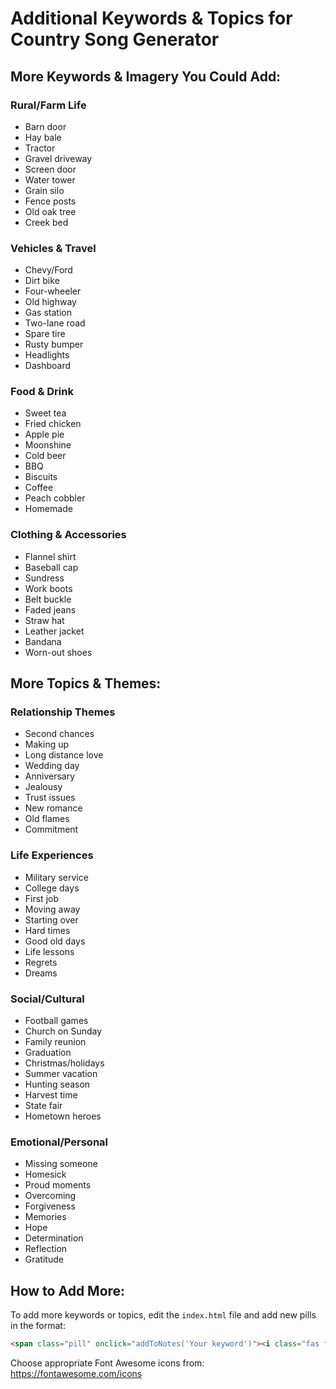 # Additional Keywords & Topics for Country Song Generator

## More Keywords & Imagery You Could Add:

### Rural/Farm Life
- Barn door
- Hay bale
- Tractor
- Gravel driveway
- Screen door
- Water tower
- Grain silo
- Fence posts
- Old oak tree
- Creek bed

### Vehicles & Travel
- Chevy/Ford
- Dirt bike
- Four-wheeler
- Old highway
- Gas station
- Two-lane road
- Spare tire
- Rusty bumper
- Headlights
- Dashboard

### Food & Drink
- Sweet tea
- Fried chicken
- Apple pie
- Moonshine
- Cold beer
- BBQ
- Biscuits
- Coffee
- Peach cobbler
- Homemade

### Clothing & Accessories
- Flannel shirt
- Baseball cap
- Sundress
- Work boots
- Belt buckle
- Faded jeans
- Straw hat
- Leather jacket
- Bandana
- Worn-out shoes

## More Topics & Themes:

### Relationship Themes
- Second chances
- Making up
- Long distance love
- Wedding day
- Anniversary
- Jealousy
- Trust issues
- New romance
- Old flames
- Commitment

### Life Experiences
- Military service
- College days
- First job
- Moving away
- Starting over
- Hard times
- Good old days
- Life lessons
- Regrets
- Dreams

### Social/Cultural
- Football games
- Church on Sunday
- Family reunion
- Graduation
- Christmas/holidays
- Summer vacation
- Hunting season
- Harvest time
- State fair
- Hometown heroes

### Emotional/Personal
- Missing someone
- Homesick
- Proud moments
- Overcoming
- Forgiveness
- Memories
- Hope
- Determination
- Reflection
- Gratitude

## How to Add More:

To add more keywords or topics, edit the `index.html` file and add new pills in the format:

```html
<span class="pill" onclick="addToNotes('Your keyword')"><i class="fas fa-icon-name"></i> Your Keyword</span>
```

Choose appropriate Font Awesome icons from: https://fontawesome.com/icons
